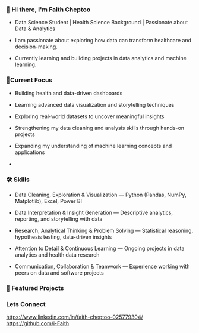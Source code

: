 ### 👋 Hi there, I'm Faith Cheptoo
- Data Science Student | Health Science Background | Passionate about Data & Analytics

- I am passionate about exploring how data can transform healthcare and decision-making.  
- Currently learning and building projects in data analytics and machine learning.


### 🌱Current Focus

- Building health and data-driven dashboards

- Learning advanced data visualization and storytelling techniques

- Exploring real-world datasets to uncover meaningful insights

- Strengthening my data cleaning and analysis skills through hands-on projects

- Expanding my understanding of machine learning concepts and applications
- 

  ### 🛠️ Skills

- Data Cleaning, Exploration & Visualization — Python (Pandas, NumPy, Matplotlib), Excel, Power BI

- Data Interpretation & Insight Generation — Descriptive analytics, reporting, and storytelling with data

- Research, Analytical Thinking & Problem Solving — Statistical reasoning, hypothesis testing, data-driven insights

- Attention to Detail & Continuous Learning — Ongoing projects in data analytics and health data research

- Communication, Collaboration & Teamwork — Experience working with peers on data and software projects
  

### 📌 Featured Projects


### Lets Connect
https://www.linkedin.com/in/faith-cheptoo-025779304/
https://github.com/i-Faith
